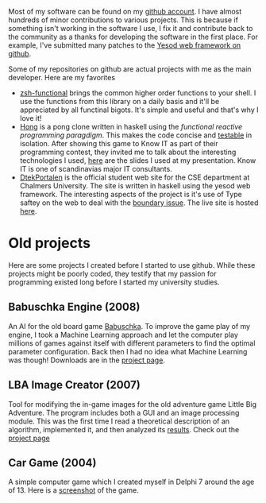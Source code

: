 Most of my software can be found on my [github
account](https://github.com/Tarrasch/).  I have almost hundreds of minor
contributions to various projects. This is because if something isn't working
in the software I use, I fix it and contribute back to the community as a
thanks for developing the software in the first place. For example, I've
submitted many patches to the [Yesod web framework on
github](https://github.com/yesodweb).

Some of my repositories on github are actual projects with me as the main developer. Here are my favorites

  * [zsh-functional] brings the common higher order functions to your shell. I
    use the functions from this library on a daily basis and it'll be
    appreciated by all functinal bigots. It's simple and useful and that's why
    I love it!
  * [Hong] is a pong clone written in haskell using the *functional reactive
    programming paragdigm*. This makes the code concise and
    [testable](https://github.com/Tarrasch/Hong/blob/master/test/HongTest.hs)
    in isolation. After showing this game to Know IT as part of their
    programming contest, they invited me to talk about the interesting
    technologies I used,
    [here](https://github.com/Tarrasch/Hong/raw/master/presentation/slide.odp)
    are the slides I used at my presentation. Know IT is one of scandinavias
    major IT consultants.
  * [DtekPortalen] is the official student web site for the CSE department at
    Chalmers University. The site is written in haskell using the yesod web
    framework. The interesting aspects of the project is it's use of Type
    saftey on the web to deal with the [boundary
    issue](http://www.yesodweb.com/book/introduction). The live site is hosted
    [here][dtekse].

[zsh-functional]: https://github.com/Tarrasch/zsh-functional
[Hong]: https://github.com/Tarrasch/Hong
[DtekPortalen]: https://github.com/dtekcth/DtekPortalen
[dtekse]: https://www.dtek.se/portal

# Old projects

Here are some projects I created before I started to use github. While these
projects might be poorly coded, they testify that my passion for programming
existed long before I started my university studies.

## Babuschka Engine (2008)

An AI for the old board game
[Babuschka](http://sites.google.com/site/babuschkaengine/Home).  To improve the
game play of my engine, I took a Machine Learning approach and let the computer
play millions of games against itself with different parameters to find the
optimal parameter configuration.  Back then I had no idea what Machine Learning
was though! Downloads are in the [project
page](http://sites.google.com/site/babuschkaengine/Home).


## LBA Image Creator (2007)

Tool for modifying the in-game images for the old adventure game Little Big
Adventure. The program includes both a GUI and an image processing module.
This was the first time I read a theoretical description of an algorithm,
implemented it, and then analyzed its
[results](http://forum.magicball.net/showpost.php?p=343748&postcount=30).
Check out the [project page](https://sites.google.com/site/miffoljud/)

## Car Game (2004)

A simple computer game which I created myself in Delphi 7 around the age of 13.
Here is a [screenshot](/images/Screenshot-BilSpel.png) of the game.
